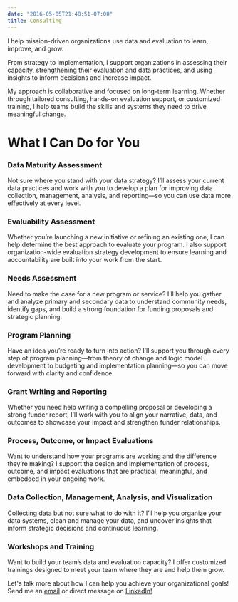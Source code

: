 ```yaml
---
date: "2016-05-05T21:48:51-07:00"
title: Consulting
---
```


I help mission-driven organizations use data and evaluation to learn, improve, and grow.

From strategy to implementation, I support organizations in assessing their capacity, strengthening their evaluation and data practices, and using insights to inform decisions and increase impact.

My approach is collaborative and focused on long-term learning. Whether through tailored consulting, hands-on evaluation support, or customized training, I help teams build the skills and systems they need to drive meaningful change.

# What I Can Do for You

### Data Maturity Assessment
Not sure where you stand with your data strategy? I’ll assess your current data practices and work with you to develop a plan for improving data collection, management, analysis, and reporting—so you can use data more effectively at every level.

### Evaluability Assessment
Whether you’re launching a new initiative or refining an existing one, I can help determine the best approach to evaluate your program. I also support organization-wide evaluation strategy development to ensure learning and accountability are built into your work from the start.

### Needs Assessment
Need to make the case for a new program or service? I’ll help you gather and analyze primary and secondary data to understand community needs, identify gaps, and build a strong foundation for funding proposals and strategic planning.

### Program Planning
Have an idea you’re ready to turn into action? I’ll support you through every step of program planning—from theory of change and logic model development to budgeting and implementation planning—so you can move forward with clarity and confidence.

### Grant Writing and Reporting
Whether you need help writing a compelling proposal or developing a strong funder report, I’ll work with you to align your narrative, data, and outcomes to showcase your impact and strengthen funder relationships.

### Process, Outcome, or Impact Evaluations
Want to understand how your programs are working and the difference they’re making? I support the design and implementation of process, outcome, and impact evaluations that are practical, meaningful, and embedded in your ongoing work.

### Data Collection, Management, Analysis, and Visualization
Collecting data but not sure what to do with it? I’ll help you organize your data systems, clean and manage your data, and uncover insights that inform strategic decisions and continuous learning.

### Workshops and Training
Want to build your team’s data and evaluation capacity? I offer customized trainings designed to meet your team where they are and help them grow.

Let's talk more about how I can help you achieve your organizational goals! Send me an [email](mailto:av.espinoza@outlook.com) or direct message on <a href="https://www.linkedin.com/in/alberto-espinoza-es/" target="_blank">LinkedIn!</a>
